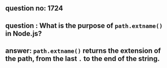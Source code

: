 
      
## question no: 1724

## question : What is the purpose of `path.extname()` in Node.js?

## answer: `path.extname()` returns the extension of the path, from the last `.` to the end of the string.
      